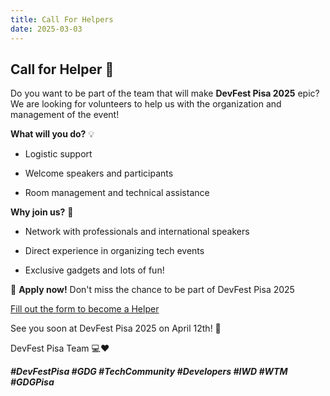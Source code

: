 ```yaml
---
title: Call For Helpers
date: 2025-03-03
---
```


## Call for Helper 🫶

Do you want to be part of the team that will make **DevFest Pisa 2025** epic? We are looking for volunteers to help us with the organization and management of the event!

**What will you do?** 💡

- Logistic support

- Welcome speakers and participants

- Room management and technical assistance

**Why join us?** 🤝

- Network with professionals and international speakers

- Direct experience in organizing tech events

- Exclusive gadgets and lots of fun!

📅 **Apply now!** Don't miss the chance to be part of DevFest Pisa 2025

<a role="button" class="large width-fit margin-auto" target="_blank" href="https://docs.google.com/forms/d/1y8G12HFY7EVc8LsF-1S24z5Wqeqiare4qaPgXwSwTDU/preview">
    Fill out the form to become a Helper
</a>

See you soon at DevFest Pisa 2025 on April 12th! 🎊

DevFest Pisa Team 💻❤️

***#DevFestPisa #GDG #TechCommunity #Developers #IWD #WTM #GDGPisa***
